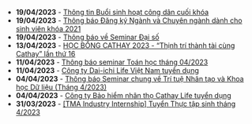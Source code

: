  - **19/04/2023** - [Thông tin Buổi sinh hoạt công dân cuối khóa](https://math.hcmus.edu.vn//tin-tức/745-shcdck_k2019)
 - **19/04/2023** - [Thông báo Đăng ký Ngành và Chuyên ngành dành cho sinh viên khóa 2021](https://math.hcmus.edu.vn//tin-tức/tin-giáo-vụ/747-thông-báo-đăng-ký-ngành-và-chuyên-ngành-dành-cho-sinh-viên-khóa-2021)
 - **19/04/2023** - [Thông báo về Seminar Đại số](https://math.hcmus.edu.vn//tin-tức/746-seminar-đại-số)
 - **13/04/2023** - [HỌC BỔNG CATHAY 2023 - “Thịnh trí thành tài cùng Cathay” lần thứ 16](https://math.hcmus.edu.vn//tin-tức/tin-học-bổng-việc-làm/744-cathay_hocbong16)
 - **11/04/2023** - [Thông báo seminar Toán học tháng 04/2023](https://math.hcmus.edu.vn//tin-tức/tin-nghiên-cứu/742-seminar_april2023)
 - **11/04/2023** - [Công ty Dai-ichi Life Việt Nam tuyển dụng](https://math.hcmus.edu.vn//tin-tức/tin-học-bổng-việc-làm/743-dai-ichi-life_tuyendung)
 - **04/04/2023** - [Thông báo Seminar chung về Trí tuệ Nhân tạo và Khoa học Dữ liệu (Tháng 4/2023)](https://math.hcmus.edu.vn//tin-tức/tin-nghiên-cứu/608-seminar-chung-ai-data-science)
 - **04/04/2023** - [Công ty Bảo hiểm nhân thọ Cathay Life tuyển dụng](https://math.hcmus.edu.vn//tin-tức/tin-học-bổng-việc-làm/741-cathaylife_tuyển-dụng)
 - **31/03/2023** - [[TMA Industry Internship] Tuyển Thực tập sinh tháng 4/2023](https://math.hcmus.edu.vn//tin-tức/tin-học-bổng-việc-làm/740-tma_internship042023_)
